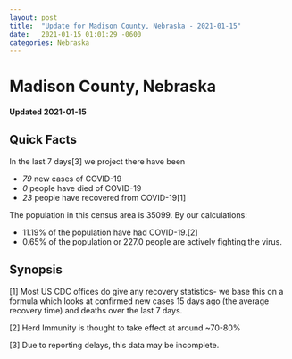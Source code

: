 ```yaml
---
layout: post
title:  "Update for Madison County, Nebraska - 2021-01-15"
date:   2021-01-15 01:01:29 -0600
categories: Nebraska
---
```


# Madison County, Nebraska
#### Updated 2021-01-15

## Quick Facts

In the last 7 days[3] we project there have been
- *79* new cases of COVID-19
- *0* people have died of COVID-19
- *23* people have recovered from COVID-19[1]

The population in this census area is 35099. By our calculations:
- 11.19% of the population have had COVID-19.[2]
- 0.65% of the population or 227.0 people are actively fighting the virus.

## Synopsis




[1] Most US CDC offices do give any recovery statistics- we base this on a formula which looks at confirmed new cases
15 days ago (the average recovery time) and deaths over the last 7 days.

[2] Herd Immunity is thought to take effect at around ~70-80%

[3] Due to reporting delays, this data may be incomplete.
 
    